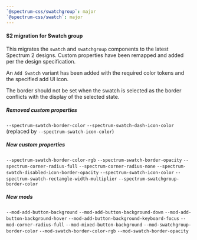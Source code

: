 ```yaml
---
`@spectrum-css/swatchgroup`: major
`@spectrum-css/swatch`: major
---
```


#### S2 migration for Swatch group

This migrates the `swatch` and `swatchgroup` components to the latest Spectrum 2 designs. Custom properties have been remapped and added per the design specification.

An `Add Swatch` variant has been added with the required color tokens and the specified add UI icon.

The border should not be set when the swatch is selected as the border conflicts with the display of the selected state.

##### Removed custom properties

`--spectrum-swatch-border-color`
`--spectrum-swatch-dash-icon-color` (replaced by `--spectrum-swatch-icon-color`)

##### New custom properties

`--spectrum-swatch-border-color-rgb`
`--spectrum-swatch-border-opacity`
`--spectrum-corner-radius-full`
`--spectrum-corner-radius-none`
`--spectrum-swatch-disabled-icon-border-opacity`
`--spectrum-swatch-icon-color`
`--spectrum-swatch-rectangle-width-multiplier`
`--spectrum-swatchgroup-border-color`

##### New mods

`--mod-add-button-background`
`--mod-add-button-background-down`
`--mod-add-button-background-hover`
`--mod-add-button-background-keyboard-focus`
`--mod-corner-radius-full`
`--mod-mixed-button-background`
`--mod-swatchgroup-border-color`
`--mod-swatch-border-color-rgb`
`--mod-swatch-border-opacity`
